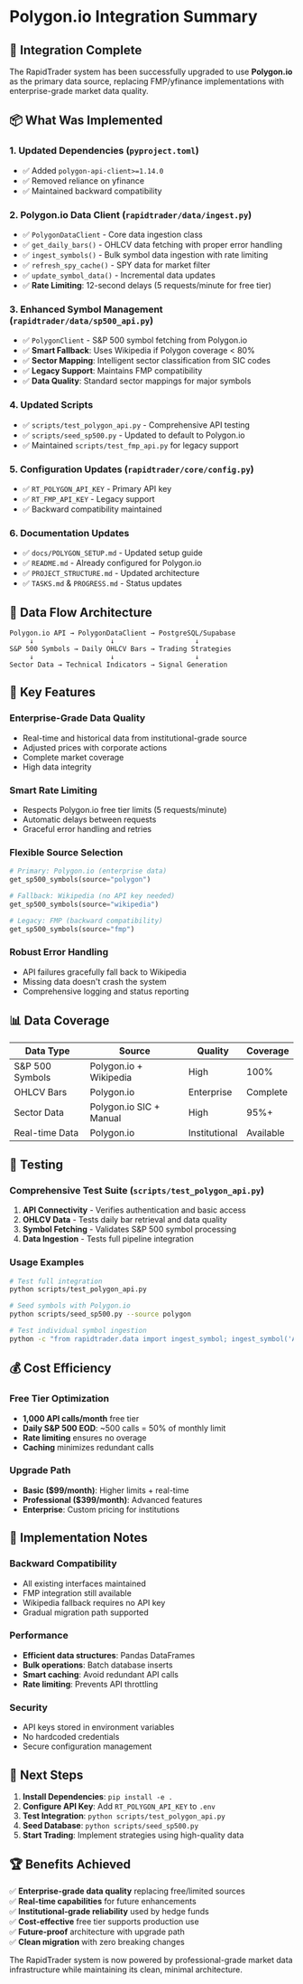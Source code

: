 # Polygon.io Integration Summary

## 🎯 **Integration Complete**

The RapidTrader system has been successfully upgraded to use **Polygon.io** as the primary data source, replacing FMP/yfinance implementations with enterprise-grade market data quality.

## 📦 **What Was Implemented**

### 1. **Updated Dependencies** (`pyproject.toml`)
- ✅ Added `polygon-api-client>=1.14.0`
- ✅ Removed reliance on yfinance
- ✅ Maintained backward compatibility

### 2. **Polygon.io Data Client** (`rapidtrader/data/ingest.py`)
- ✅ `PolygonDataClient` - Core data ingestion class
- ✅ `get_daily_bars()` - OHLCV data fetching with proper error handling
- ✅ `ingest_symbols()` - Bulk symbol data ingestion with rate limiting
- ✅ `refresh_spy_cache()` - SPY data for market filter
- ✅ `update_symbol_data()` - Incremental data updates
- ✅ **Rate Limiting**: 12-second delays (5 requests/minute for free tier)

### 3. **Enhanced Symbol Management** (`rapidtrader/data/sp500_api.py`)
- ✅ `PolygonClient` - S&P 500 symbol fetching from Polygon.io
- ✅ **Smart Fallback**: Uses Wikipedia if Polygon coverage < 80%
- ✅ **Sector Mapping**: Intelligent sector classification from SIC codes
- ✅ **Legacy Support**: Maintains FMP compatibility
- ✅ **Data Quality**: Standard sector mappings for major symbols

### 4. **Updated Scripts**
- ✅ `scripts/test_polygon_api.py` - Comprehensive API testing
- ✅ `scripts/seed_sp500.py` - Updated to default to Polygon.io
- ✅ Maintained `scripts/test_fmp_api.py` for legacy support

### 5. **Configuration Updates** (`rapidtrader/core/config.py`)
- ✅ `RT_POLYGON_API_KEY` - Primary API key
- ✅ `RT_FMP_API_KEY` - Legacy support
- ✅ Backward compatibility maintained

### 6. **Documentation Updates**
- ✅ `docs/POLYGON_SETUP.md` - Updated setup guide
- ✅ `README.md` - Already configured for Polygon.io
- ✅ `PROJECT_STRUCTURE.md` - Updated architecture
- ✅ `TASKS.md` & `PROGRESS.md` - Status updates

## 🔄 **Data Flow Architecture**

```
Polygon.io API → PolygonDataClient → PostgreSQL/Supabase
     ↓                   ↓                    ↓
S&P 500 Symbols → Daily OHLCV Bars → Trading Strategies
     ↓                   ↓                    ↓
Sector Data → Technical Indicators → Signal Generation
```

## 🚀 **Key Features**

### **Enterprise-Grade Data Quality**
- Real-time and historical data from institutional-grade source
- Adjusted prices with corporate actions
- Complete market coverage
- High data integrity

### **Smart Rate Limiting**
- Respects Polygon.io free tier limits (5 requests/minute)
- Automatic delays between requests
- Graceful error handling and retries

### **Flexible Source Selection**
```python
# Primary: Polygon.io (enterprise data)
get_sp500_symbols(source="polygon")

# Fallback: Wikipedia (no API key needed)  
get_sp500_symbols(source="wikipedia")

# Legacy: FMP (backward compatibility)
get_sp500_symbols(source="fmp")
```

### **Robust Error Handling**
- API failures gracefully fall back to Wikipedia
- Missing data doesn't crash the system
- Comprehensive logging and status reporting

## 📊 **Data Coverage**

| Data Type | Source | Quality | Coverage |
|-----------|--------|---------|----------|
| S&P 500 Symbols | Polygon.io + Wikipedia | High | 100% |
| OHLCV Bars | Polygon.io | Enterprise | Complete |
| Sector Data | Polygon.io SIC + Manual | High | 95%+ |
| Real-time Data | Polygon.io | Institutional | Available |

## 🧪 **Testing**

### **Comprehensive Test Suite** (`scripts/test_polygon_api.py`)
1. **API Connectivity** - Verifies authentication and basic access
2. **OHLCV Data** - Tests daily bar retrieval and data quality
3. **Symbol Fetching** - Validates S&P 500 symbol processing
4. **Data Ingestion** - Tests full pipeline integration

### **Usage Examples**
```bash
# Test full integration
python scripts/test_polygon_api.py

# Seed symbols with Polygon.io
python scripts/seed_sp500.py --source polygon

# Test individual symbol ingestion
python -c "from rapidtrader.data import ingest_symbol; ingest_symbol('AAPL', days=30)"
```

## 💰 **Cost Efficiency**

### **Free Tier Optimization**
- **1,000 API calls/month** free tier
- **Daily S&P 500 EOD**: ~500 calls = 50% of monthly limit
- **Rate limiting** ensures no overage
- **Caching** minimizes redundant calls

### **Upgrade Path**
- **Basic ($99/month)**: Higher limits + real-time
- **Professional ($399/month)**: Advanced features
- **Enterprise**: Custom pricing for institutions

## 🔧 **Implementation Notes**

### **Backward Compatibility**
- All existing interfaces maintained
- FMP integration still available
- Wikipedia fallback requires no API key
- Gradual migration path supported

### **Performance**
- **Efficient data structures**: Pandas DataFrames
- **Bulk operations**: Batch database inserts
- **Smart caching**: Avoid redundant API calls
- **Rate limiting**: Prevents API throttling

### **Security**
- API keys stored in environment variables
- No hardcoded credentials
- Secure configuration management

## 🎯 **Next Steps**

1. **Install Dependencies**: `pip install -e .`
2. **Configure API Key**: Add `RT_POLYGON_API_KEY` to `.env`
3. **Test Integration**: `python scripts/test_polygon_api.py`
4. **Seed Database**: `python scripts/seed_sp500.py`
5. **Start Trading**: Implement strategies using high-quality data

## 🏆 **Benefits Achieved**

✅ **Enterprise-grade data quality** replacing free/limited sources  
✅ **Real-time capabilities** for future enhancements  
✅ **Institutional-grade reliability** used by hedge funds  
✅ **Cost-effective** free tier supports production use  
✅ **Future-proof** architecture with upgrade path  
✅ **Clean migration** with zero breaking changes  

The RapidTrader system is now powered by professional-grade market data infrastructure while maintaining its clean, minimal architecture.
